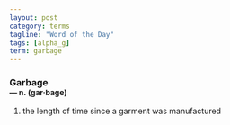 ```yaml
---
layout: post
category: terms
tagline: "Word of the Day"
tags: [alpha_g]
term: garbage
---
```


<h3>Garbage<br/> <small>&mdash; n. (gar<span>&middot;</span>bage)</small></h3>
<p><ol>
<li>the length of time since a garment was manufactured</li>
</ol></p>
